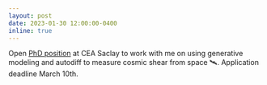 ```yaml
---
layout: post
date: 2023-01-30 12:00:00-0400
inline: true
---
```


Open [PhD position](http://www.cosmostat.org/wp-content/uploads/2023/01/sujetThese_ED127_46052.pdf) at CEA Saclay to work with me on using generative modeling and autodiff to measure cosmic shear from space 🛰️. Application deadline March 10th.
